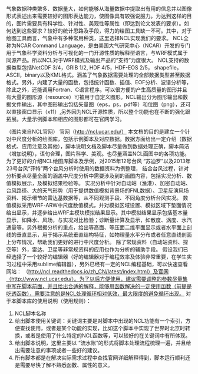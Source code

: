 气象数据种类繁多、数据量大，如何能够从海量数据中提取出有用的信息并以图像形式表述出来需要较好的图形表达能力，使图像具有较强说服力。为达到这样的目的，图片需要具有科学性、针对性、美观性等属性（即达到论文发表的要求）。如何达到这些要求？较好的统计思路及手段，得力的绘图工具缺一不可。其中，对于绘图工具而言，气象中有多种常用种类，这里选择NCL实现我们的要求。
NCL全称为NCAR Command Language，是由美国大气研究中心（NCAR）开发的专门用于气象科学资料分析与可视化的一门开源性质的解释型语言，与WRF模式属于同源产品。所以NCL对于WRF模式及输出产品的“支持”力度很大。
NCL支持的数据类型包括NetCDF 3/4，GRIB 1/2, HDF 4/5，HDF-EOS 2/5， shapefile，ASCII，binary以及KML格式。涵盖了气象数据需要处理的全部数据类型甚至数据格式。另外，内建了大量的函数，包括统计函数、插值、EOF分析、波谱分析等，除此之外，还能调用Fortran、C语言程序。可以很方便的产生高质量的图形并且有大量的图形源（resource）可被用于自定义图形。NCL输出分为图形输出和数据文件输出，其中图形输出包括矢量图（eps，ps，pdf等）和位图（png），还可以直接窗口显示（x11）,另外因为NCL开源性质，所以整个功能也在不断的强化跟拓展。大量示例脚本和相应的图形都可在官网学习。
 
（图片来自NCL官网）
官网（http://ncl.ucar.edu/） 
本文档的目的是建立一个针对中尺度分析的绘图库，包括示例脚本及对应数据。数据方面给出一定介绍（数据格式、应用注意及其他），脚本说明文档及脚本尽量做到数据处理正确，脚本简洁（增加说明），语句合理，图片科学、美观。也尽量涵盖NCL画图中的各项功能。为了更好的介绍NCL绘图库脚本及示例，对2015年12号台风 “苏迪罗”以及2013年23号台风“菲特”两个台风分析时使用的数据资料为例整理， 结合台风过程，针对分析要点尽量全面的涵盖中尺度分析中需要涉及到的画图内容，包括实况分析、数值模拟展示，及模拟结果检验等。
实况分析中针对自动站（渔港）、加密自动站、台风路径、大的天气形势（用于提供数值模拟背景场的FNL数据）、卫星反演风场资料、揭示细节的雷达基数据等，从不同观测手段、不同角度分析台风实况。
数值模拟采用WRF-ARW中尺度数值模式，并对模拟区域设置、模拟区域下垫面情况给出显示，并逐步给出WRF主模块模拟结果显示。其中模拟结果显示包括基本量显示，如降水、风场，与实况对比检验；诊断量计算及显示，如散度、涡度、水汽通量等。另外根据分析的重点，给出等高面、等压面二维平面显示或者水平面上剖线的垂直显示，用于揭示系统垂直结构特征，如物理量水平分布或者任意直线剖面上分布情况，帮助我们更好的进行中尺度分析。
除了常规资料（自动站资料、探空等）外，雷达、卫星等非常规资料的应用也作为分析的辅助手段。
假设我们已经选择了一个较好的编辑器（好的编辑器对于编程效率及体验非常重要，在学生实习过程中采用sublime编辑器），另外已经有一定的NCL编程基础，可以快速查看网站： （http://ncl.readthedocs.io/zh_CN/latest/index.html）及官网（http://www.ncl.ucar.edu/）。为了以后方便使用，建议需要调整的参数尽量集中写在脚本前面，并且给出合适的解释，能够用函数解决的一定使用函数（前提是吃透函数），需要注意的是NCL处理循环相对低效，最大限度的避免循环出现。
对于本脚本库的使用说明（使用规则）：
1.	NCL脚本名称
2.	给出脚本使用关键词：关键词主要是对脚本中出现的NCL功能有一个索引，方便查找使用，或者是某个功能的实现，比如这个脚本中实现了世界时北京时转换，或者是使用了什么特定的NCL函数等，可以较好的在关键词中有所体现。
3.	给出脚本说明，这里主要以 “流水账”的形式将脚本处理流程梳理一遍，并且给出需要注意的事项或者一些好的建议。
4.	所有脚本都是在解决实际需求过程中查找官网详细解释得到，脚本运行顺利还是需要尽快了解不熟悉函数、属性的意义。
